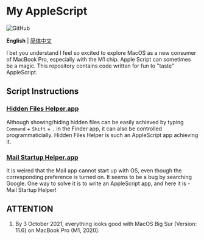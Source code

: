 # My AppleScript

![GitHub](https://img.shields.io/github/license/ArvinZJC/MyAppleScript)

**English** | [简体中文](./README-zhCN.md)

I bet you understand I feel so excited to explore MacOS as a new consumer of MacBook Pro, especially with the M1 chip. Apple Script can sometimes be a magic. This repository contains code written for fun to "taste" AppleScript.

## Script Instructions

### [Hidden Files Helper.app](./Hidden%20Files%20Helper.app)

Although showing/hiding hidden files can be easily achieved by typing `Command` + `Shift` + `.` in the Finder app, it can also be controlled programmaticially. Hidden Files Helper is such an AppleScript app achieving it.

### [Mail Startup Helper.app](./Mail%20Startup%20Helper.app)

It is weired that the Mail app cannot start up with OS, even though the corresponding preference is turned on. It seems to be a bug by searching Google. One way to solve it is to write an AppleScript app, and here it is - Mail Startup Helper!

## ATTENTION

1. By 3 October 2021, everything looks good with MacOS Big Sur (Version: 11.6) on MacBook Pro (M1, 2020).
